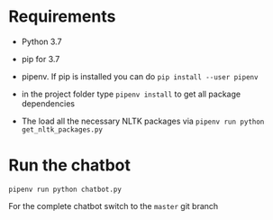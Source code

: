 # Requirements

* Python 3.7

* pip for 3.7

* pipenv. If pip is installed you can do `pip install --user pipenv`

* in the project folder type `pipenv install` to get all package dependencies

* The load all the necessary NLTK packages via `pipenv run python get_nltk_packages.py`

# Run the chatbot

`pipenv run python chatbot.py`

For the complete chatbot switch to the `master` git branch

